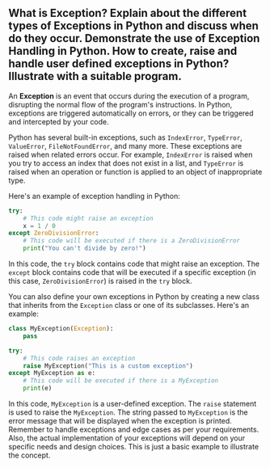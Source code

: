 ## What is Exception? Explain about the different types of Exceptions in Python and discuss when do they occur. Demonstrate the use of Exception Handling in Python. How to create, raise and handle user defined exceptions in Python? Illustrate with a suitable program.

An **Exception** is an event that occurs during the execution of a program, disrupting the normal flow of the program's instructions. In Python, exceptions are triggered automatically on errors, or they can be triggered and intercepted by your code.

Python has several built-in exceptions, such as `IndexError`, `TypeError`, `ValueError`, `FileNotFoundError`, and many more. These exceptions are raised when related errors occur. For example, `IndexError` is raised when you try to access an index that does not exist in a list, and `TypeError` is raised when an operation or function is applied to an object of inappropriate type.

Here's an example of exception handling in Python:

```python
try:
    # This code might raise an exception
    x = 1 / 0
except ZeroDivisionError:
    # This code will be executed if there is a ZeroDivisionError
    print("You can't divide by zero!")
```

In this code, the `try` block contains code that might raise an exception. The `except` block contains code that will be executed if a specific exception (in this case, `ZeroDivisionError`) is raised in the `try` block.

You can also define your own exceptions in Python by creating a new class that inherits from the `Exception` class or one of its subclasses. Here's an example:

```python
class MyException(Exception):
    pass

try:
    # This code raises an exception
    raise MyException("This is a custom exception")
except MyException as e:
    # This code will be executed if there is a MyException
    print(e)
```

In this code, `MyException` is a user-defined exception. The `raise` statement is used to raise the `MyException`. The string passed to `MyException` is the error message that will be displayed when the exception is printed. Remember to handle exceptions and edge cases as per your requirements. Also, the actual implementation of your exceptions will depend on your specific needs and design choices. This is just a basic example to illustrate the concept.
